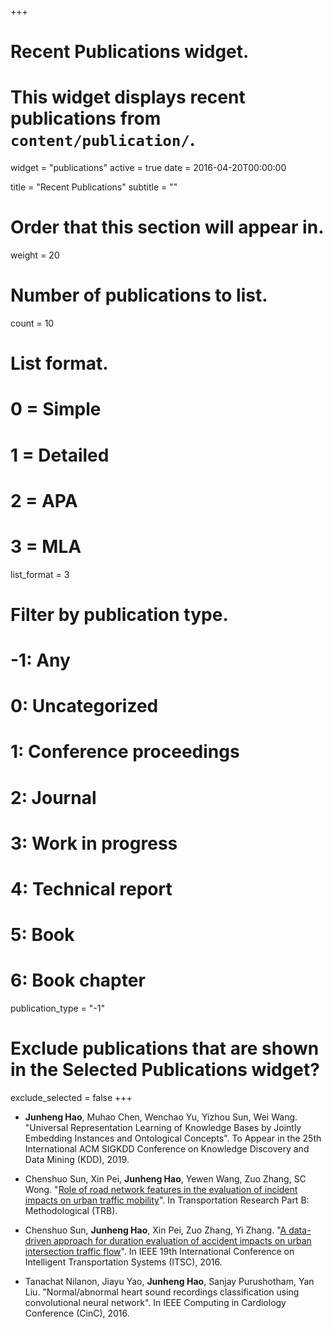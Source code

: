 +++
# Recent Publications widget.
# This widget displays recent publications from `content/publication/`.
widget = "publications"
active = true
date = 2016-04-20T00:00:00

title = "Recent Publications"
subtitle = ""

# Order that this section will appear in.
weight = 20

# Number of publications to list.
count = 10

# List format.
#   0 = Simple
#   1 = Detailed
#   2 = APA
#   3 = MLA
list_format = 3

# Filter by publication type.
# -1: Any
#  0: Uncategorized
#  1: Conference proceedings
#  2: Journal
#  3: Work in progress
#  4: Technical report
#  5: Book
#  6: Book chapter
publication_type = "-1"

# Exclude publications that are shown in the Selected Publications widget?
exclude_selected = false
+++

* **Junheng Hao**, Muhao Chen, Wenchao Yu, Yizhou Sun, Wei Wang. "Universal Representation Learning of Knowledge Bases by Jointly Embedding Instances and Ontological Concepts". To Appear in the 25th International ACM SIGKDD Conference on Knowledge Discovery and Data Mining (KDD), 2019. 

* Chenshuo Sun, Xin Pei, **Junheng Hao**, Yewen Wang, Zuo Zhang, SC Wong. "[Role of road network features in the evaluation of incident impacts on urban traffic mobility](https://ucelinks.cdlib.org/sfx_local?sid=google&auinit=C&aulast=Sun&atitle=Role+of+road+network+features+in+the+evaluation+of+incident+impacts+on+urban+traffic+mobility&id=doi:10.1016/j.trb.2018.08.013&title=Transportation+research.+Part+B:+methodological&volume=117&date=2018&spage=101&issn=0191-2615)". In Transportation Research Part B: Methodological (TRB). 

* Chenshuo Sun, **Junheng Hao**, Xin Pei, Zuo Zhang, Yi Zhang. "[A data-driven approach for duration evaluation of accident impacts on urban intersection traffic flow](http://or.nsfc.gov.cn/bitstream/00001903-5/518043/1/991339858.pdf)". In IEEE 19th International Conference on Intelligent Transportation Systems (ITSC), 2016.

* Tanachat Nilanon, Jiayu Yao, **Junheng Hao**, Sanjay Purushotham, Yan Liu. "Normal/abnormal heart sound recordings classification using convolutional neural network". In IEEE Computing in Cardiology Conference (CinC), 2016.

